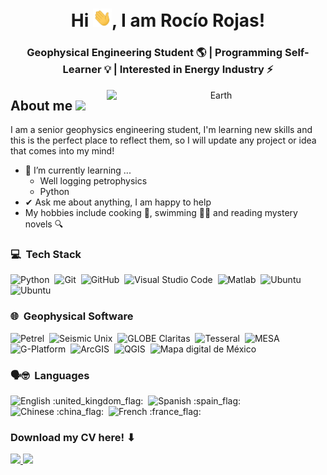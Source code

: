 <h1 align="center">Hi <img src="https://raw.githubusercontent.com/ABSphreak/ABSphreak/master/gifs/Hi.gif" width="30px">, I am Rocío Rojas! </h1>
<h3 align="center"> Geophysical Engineering Student 🌎 | Programming Self-Learner 💡 | Interested in Energy Industry ⚡ </h3>
<p align="center">

<img align="right" width=350px alt="Earth" src="https://media4.giphy.com/media/v1.Y2lkPTc5MGI3NjExazgzOThqOG01YzF6cWdzaW9kZ2JwcWNqZTVzN3Q2OWVneHF0a3dodSZlcD12MV9pbnRlcm5hbF9naWZfYnlfaWQmY3Q9cw/9FXA260svGMw3QRFC8/giphy.gif" />

<h2 align="left">About me <img src="https://media3.giphy.com/media/v1.Y2lkPTc5MGI3NjExdXZ6a25vY3ZjcndmZDVvYXgyd2Y0azR6ZGFsanl3cG02MmliYXlnbCZlcD12MV9pbnRlcm5hbF9naWZfYnlfaWQmY3Q9cw/lq1GuvIJBP1ZndJXDE/giphy.gif" width="30px">&nbsp;  </h2> 

I am a senior geophysics engineering student, I'm learning new skills and this is the perfect place to reflect them, so I will update any project or idea that comes into my mind! 
- 🌱 I’m currently learning ...
  - Well logging petrophysics
  - Python
- ✔ Ask me about anything, I am happy to help<br>
- My hobbies include cooking 🍰, swimming 🏊‍♀️ and reading mystery novels 🔍

### 💻 &nbsp;Tech Stack

![Python](https://img.shields.io/badge/-Python-05122A?style=flat&logo=python)&nbsp;
![Git](https://img.shields.io/badge/-Git-05122A?style=flat&logo=git)&nbsp;
![GitHub](https://img.shields.io/badge/-GitHub-05122A?style=flat&logo=github)&nbsp;
![Visual Studio Code](https://img.shields.io/badge/-Visual%20Studio%20Code-05122A?style=flat&logo=visual-studio-code&logoColor=007ACC)&nbsp;
![Matlab](https://img.shields.io/badge/-MATLAB-05122A?style=flat)&nbsp;
![Ubuntu](https://img.shields.io/badge/-Ubuntu-05122A?style=flat)&nbsp;
![Ubuntu](https://img.shields.io/badge/-Ubuntu-05122A?style=flat)&nbsp;

### 🌐 &nbsp;Geophysical Software
![Petrel](https://img.shields.io/badge/-Petrel%202017-05122A?style=flat)&nbsp;
![Seismic Unix](https://img.shields.io/badge/-Seismic%20Unix-05122A?style=flat&logo=Seismic%20Unix)&nbsp;
![GLOBE Claritas](https://img.shields.io/badge/-GLOBE_Claritas-05122A?style=flat&logo=GLOBE)&nbsp;
![Tesseral](https://img.shields.io/badge/-Tesseral-05122A?style=flat&logo=Tesseral)&nbsp;
![MESA](https://img.shields.io/badge/-MESA_Software-05122A?style=flat&logo=MESA)&nbsp;
![G-Platform](https://img.shields.io/badge/-G_Platform-05122A?style=flat)&nbsp;
![ArcGIS](https://img.shields.io/badge/-ArcGIS-05122A?style=flat&logo=ArcGIS)&nbsp;
![QGIS](https://img.shields.io/badge/-QGIS-05122A?style=flat&logo=QGIS)&nbsp;
![Mapa digital de México](https://img.shields.io/badge/-Mapa_Digital_de_M%C3%A9xico-05122A?style=flat)&nbsp;

### 🗣🤓 &nbsp;Languages 
![English :united_kingdom_flag:](https://img.shields.io/badge/-English-05122A?style=flat&logo=English)&nbsp;
![Spanish :spain_flag:](https://img.shields.io/badge/-Spanish-05122A?style=flat)&nbsp;
![Chinese :china_flag:](https://img.shields.io/badge/-Chinese-05122A?style=flat)&nbsp;
![French :france_flag:](https://img.shields.io/badge/-French-05122A?style=flat)&nbsp;

### Download my CV here! ⬇ 
  <a href= "https://drive.google.com/file/d/1NOIIhCe16RzoOJQx9X0B3X3TQG5mnASP/view?usp=sharing">
         <img src="https://img.shields.io/badge/-CV_Spanish-05122A?style=flat">
  <a href= "https://drive.google.com/file/d/1gzOBgUFPTYfpiV7OLUqsZyUXsx8MS3cH/view?usp=sharing">
         <img src= "https://img.shields.io/badge/-CV_English-05122A?style=flat">
    
